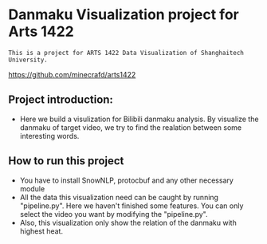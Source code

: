 # Danmaku Visualization project for Arts 1422
 `This is a project for ARTS 1422 Data Visualization of Shanghaitech University.`
 
  https://github.com/minecrafd/arts1422
 
## Project introduction:
* Here we build a visulization for Bilibili danmaku analysis. By visualize the danmaku of target video, we try to find the realation between some interesting words.

## How to run this project
* You have to install SnowNLP, protocbuf and any other necessary module
* All the data this visualization need can be caught by running "pipeline.py". Here we haven't finished some features. You can only select the video you want by modifying the "pipeline.py". 
* Also, this visualization only show the relation of the danmaku with highest heat.  